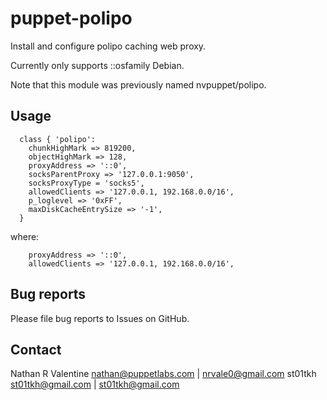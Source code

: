 # puppet-polipo

Install and configure polipo caching web proxy.

Currently only supports ::osfamily Debian.

Note that this module was previously named nvpuppet/polipo.

## Usage 

```
  class { 'polipo':
    chunkHighMark => 819200,
    objectHighMark => 128,
    proxyAddress => '::0',
    socksParentProxy => '127.0.0.1:9050',
    socksProxyType = 'socks5',
    allowedClients => '127.0.0.1, 192.168.0.0/16',
    p_loglevel => '0xFF',
    maxDiskCacheEntrySize => '-1',
  }

```

where:

```
    proxyAddress => '::0',
    allowedClients => '127.0.0.1, 192.168.0.0/16', 

```

## Bug reports
Please file bug reports to Issues on GitHub.

## Contact
Nathan R Valentine <nathan@puppetlabs.com> | <nrvale0@gmail.com>
st01tkh <st01tkh@gmail.com> | <st01tkh@gmail.com>
